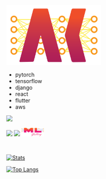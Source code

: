 <img alt="AKLogo" width="250px" src="https://raw.githubusercontent.com/Akhilez/Akhilez/master/AK_Logo.png" />
<br/>

- pytorch
- tensorflow
- django
- react
- flutter
- aws

<img width="26px" src="https://github.com/Akhilez/Akhilez/master/icons/pytorch.jpg" />

<br/>

[<img height="22px" src="https://github.com/Akhilez/Akhilez/master/icons/AK.svg" />](https://akhil.ai/)
[<img height="22px" src="https://github.com/Akhilez/Akhilez/master/icons/LinkedIn.png" />](https://akhil.ai/)
[<img height="22px" src="https://raw.githubusercontent.com/Akhilez/ml_gallery/master/ml_js/src/landing/ml_logo/ml_logo.png" />](https://akhil.ai/gallery)

<br/>

[![Stats](https://github-readme-stats.vercel.app/api?username=Akhilez&count_private=true&show_icons=true&cache_seconds=86400&hide_title=true)](https://akhil.ai/)

[![Top Langs](https://github-readme-stats.vercel.app/api/top-langs/?username=Akhilez&layout=compact)](https://akhil.ai/)

